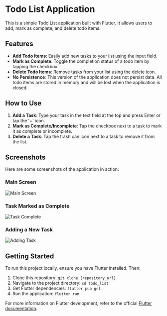 # Todo List Application

This is a simple Todo List application built with Flutter. It allows users to add, mark as complete, and delete todo items.

## Features

- **Add Todo Items**: Easily add new tasks to your list using the input field.
- **Mark as Complete**: Toggle the completion status of a todo item by tapping the checkbox.
- **Delete Todo Items**: Remove tasks from your list using the delete icon.
- **No Persistence**: This version of the application does not persist data. All todo items are stored in memory and will be lost when the application is closed.

## How to Use

1.  **Add a Task**: Type your task in the text field at the top and press Enter or tap the '+' icon.
2.  **Mark as Complete/Incomplete**: Tap the checkbox next to a task to mark it as complete or incomplete.
3.  **Delete a Task**: Tap the trash can icon next to a task to remove it from the list.

## Screenshots

Here are some screenshots of the application in action:

### Main Screen

![Main Screen](screenshots/main_screen.png)

### Task Marked as Complete

![Task Complete](screenshots/task_complete.png)

### Adding a New Task

![Adding Task](screenshots/adding_task.png)

## Getting Started

To run this project locally, ensure you have Flutter installed. Then:

1.  Clone this repository:
    `git clone [repository_url]`
2.  Navigate to the project directory:
    `cd todo_list`
3.  Get Flutter dependencies:
    `flutter pub get`
4.  Run the application:
    `flutter run`

For more information on Flutter development, refer to the official [Flutter documentation](https://docs.flutter.dev/).
